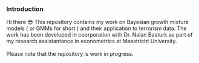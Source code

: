 ### Introduction
Hi there :sunglasses: This repository contains my work on Bayesian growth mixture models ( or GMMs for short ) and their application to terrorism data. The work has been developed in coorporation with Dr. Nalan Basturk as part of my research assistantance in econometrics at Maastricht University.\
\
Please note that the repository is work in progress.


